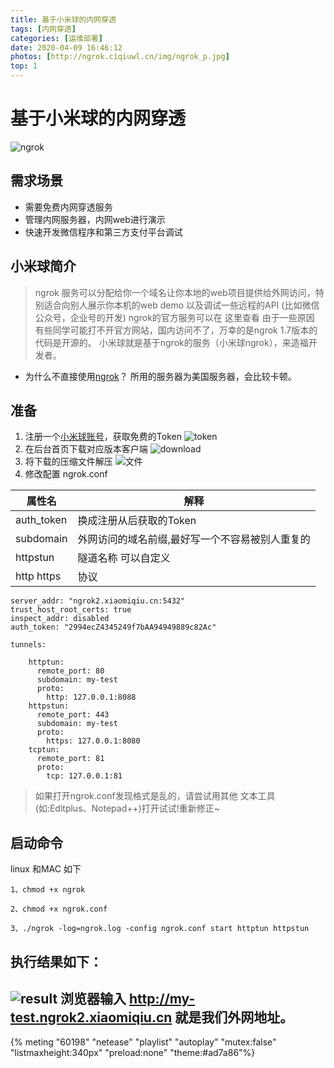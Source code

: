 ```yaml
---
title: 基于小米球的内网穿透
tags: [内网穿透]
categories: [运维部署]
date: 2020-04-09 16:46:12
photos: [http://ngrok.ciqiuwl.cn/img/ngrok_p.jpg]
top: 1
---
```


# 基于小米球的内网穿透
![ngrok](http://ngrok.ciqiuwl.cn/img/ngrok_p.jpg)
## 需求场景
* 需要免费内网穿透服务
* 管理内网服务器，内网web进行演示
* 快速开发微信程序和第三方支付平台调试
## 小米球简介
>ngrok 服务可以分配给你一个域名让你本地的web项目提供给外网访问，特别适合向别人展示你本机的web demo 以及调试一些远程的API (比如微信公众号，企业号的开发) ngrok的官方服务可以在 这里查看 由于一些原因 有些同学可能打不开官方网站，国内访问不了，万幸的是ngrok 1.7版本的代码是开源的。 小米球就是基于ngrok的服务（小米球ngrok），来造福开发者。
* 为什么不直接使用[ngrok](https://dashboard.ngrok.com/get-started)？
  所用的服务器为美国服务器，会比较卡顿。
  
## 准备
1. 注册一个[小米球账号](https://manager.xiaomiqiu.com/)，获取免费的Token
![token](token.jpg)
2. 在后台首页下载对应版本客户端
![download](download.jpg)
3. 将下载的压缩文件解压
![文件](jieyan.jpg)
4. 修改配置 ngrok.conf

| 属性名 | 解释 |
| ----  | ----  |
| auth_token | 换成注册从后获取的Token |
| subdomain | 外网访问的域名前缀,最好写一个不容易被别人重复的 |
| httpstun | 隧道名称  可以自定义 |
| http https | 协议 |
```
server_addr: "ngrok2.xiaomiqiu.cn:5432"
trust_host_root_certs: true
inspect_addr: disabled
auth_token: "2994ecZ4345249f7bAA94949889c82Ac"

tunnels:

    httptun:
      remote_port: 80
      subdomain: my-test
      proto:
        http: 127.0.0.1:8088
    httpstun:
      remote_port: 443
      subdomain: my-test
      proto:
        https: 127.0.0.1:8080
    tcptun:
      remote_port: 81
      proto:
        tcp: 127.0.0.1:81
```
>如果打开ngrok.conf发现格式是乱的，请尝试用其他
>文本工具(如:Editplus、Notepad++)打开试试!重新修正~

## 启动命令
linux 和MAC 如下
```
1、chmod +x ngrok

2、chmod +x ngrok.conf

3、./ngrok -log=ngrok.log -config ngrok.conf start httptun httpstun
```

## 执行结果如下：
![result](result.jpg)
浏览器输入 http://my-test.ngrok2.xiaomiqiu.cn
就是我们外网地址。
---
{% meting "60198" "netease" "playlist" "autoplay" "mutex:false" "listmaxheight:340px" "preload:none" "theme:#ad7a86"%}
